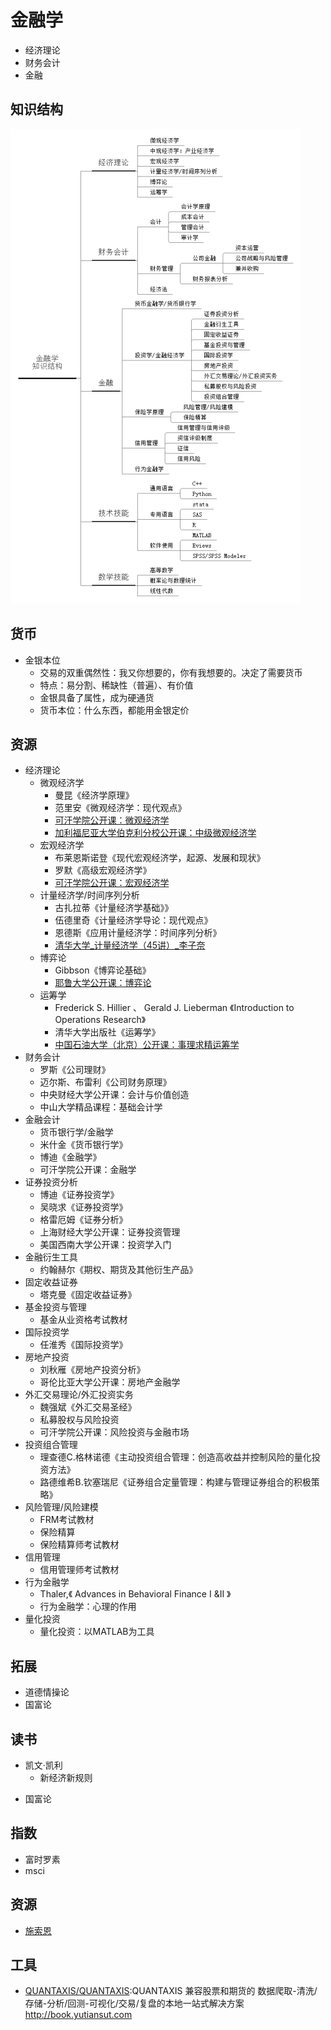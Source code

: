 # 金融学

* 经济理论
* 财务会计
* 金融

## 知识结构

![金融学知识结构](../_static/finance.png "金融学知识结构")

## 货币

* 金银本位
    - 交易的双重偶然性：我又你想要的，你有我想要的。决定了需要货币
    - 特点：易分割、稀缺性（普遍）、有价值
    - 金银具备了属性，成为硬通货
    - 货币本位：什么东西，都能用金银定价

## 资源

* 经济理论
    - 微观经济学
        + 曼昆《经济学原理》
        + 范里安《微观经济学：现代观点》
        + [可汗学院公开课：微观经济学](http://open.163.com/special/Khan/microeconomics.html)
        + [加利福尼亚大学伯克利分校公开课：中级微观经济学](http://open.163.com/special/opencourse/microeconomic.html)
    - 宏观经济学
        + 布莱恩斯诺登《现代宏观经济学，起源、发展和现状》
        + 罗默《高级宏观经济学》
        + [可汗学院公开课：宏观经济学](http://open.163.com/special/Khan/macroeconomics.html)
    - 计量经济学/时间序列分析
        + 古扎拉蒂《计量经济学基础》》
        + 伍德里奇《计量经济学导论：现代观点》
        + 恩德斯《应用计量经济学：时间序列分析》
        + [清华大学_计量经济学（45讲）_李子奈](http://list.youku.com/albumlist/show/id_19324246.html)
    - 博弈论
        + Gibbson《博弈论基础》
        + [耶鲁大学公开课：博弈论](http://open.163.com/special/gametheory/)
    - 运筹学
        + Frederick S. Hillier 、 Gerald J. Lieberman 《Introduction to Operations Research》
        + 清华大学出版社《运筹学》
        + [中国石油大学（北京）公开课：事理求精运筹学](http://open.163.com/special/cuvocw/yunchouxue.html)
* 财务会计
    - 罗斯《公司理财》
    - 迈尔斯、布雷利《公司财务原理》
    - 中央财经大学公开课：会计与价值创造
    - 中山大学精品课程：基础会计学
* 金融会计
    - 货币银行学/金融学
    - 米什金《货币银行学》
    - 博迪《金融学》
    - 可汗学院公开课：金融学
* 证券投资分析
    - 博迪《证券投资学》
    - 吴晓求《证券投资学》
    - 格雷厄姆《证券分析》
    - 上海财经大学公开课：证券投资管理
    - 美国西南大学公开课：投资学入门
* 金融衍生工具
    - 约翰赫尔《期权、期货及其他衍生产品》
* 固定收益证券
    - 塔克曼《固定收益证券》
* 基金投资与管理
    - 基金从业资格考试教材
* 国际投资学
    - 任淮秀《国际投资学》
* 房地产投资
    - 刘秋雁《房地产投资分析》
    - 哥伦比亚大学公开课：房地产金融学
* 外汇交易理论/外汇投资实务
    - 魏强斌《外汇交易圣经》
    - 私募股权与风险投资
    - 可汗学院公开课：风险投资与金融市场
* 投资组合管理
    - 理查德C.格林诺德《主动投资组合管理：创造高收益并控制风险的量化投资方法》
    - 路德维希B.钦塞瑞尼《证券组合定量管理：构建与管理证券组合的积极策略》
* 风险管理/风险建模
    - FRM考试教材
    - 保险精算
    - 保险精算师考试教材
* 信用管理
    - 信用管理师考试教材
* 行为金融学
    - Thaler,《 Advances in Behavioral Finance I &II 》
    - 行为金融学：心理的作用
* 量化投资
    * 量化投资：以MATLAB为工具

## 拓展

* 道德情操论
* 国富论

## 读书

* 凯文·凯利
    * 新经济新规则
+ 国富论

## 指数

* 富时罗素
* msci

## 资源

* [施索恩](https://www.777kuu.com/)

## 工具

* [QUANTAXIS/QUANTAXIS](https://github.com/QUANTAXIS/QUANTAXIS):QUANTAXIS 兼容股票和期货的 数据爬取-清洗/存储-分析/回测-可视化/交易/复盘的本地一站式解决方案 http://book.yutiansut.com
